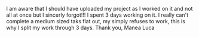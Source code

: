 I am aware that I should have uploaded my project as I worked on it and not all at once but I sincerly forgot!!! I spent 3 days working on it. I really can't complete a medium sized taks flat out, my simply refuses to work, this is why I split my work through 3 days.
Thank you,
Manea Luca
